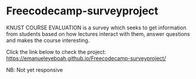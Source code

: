 # Freecodecamp-surveyproject

KNUST COURSE EVALUATION is a survey which seeks to get information from students based on how lectures interact with them, answer questions and makes the course interesting.

Click the link below to check the project:
https://emanueleyeboah.github.io/Freecodecamp-surveyproject/


NB: Not yet responsive
